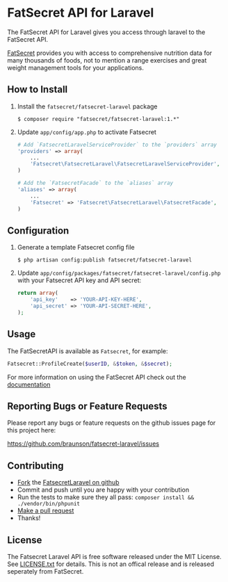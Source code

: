 FatSecret API for Laravel
============================

The FatSecret API for Laravel gives you access through laravel to the FatSecret API.

[FatSecret](http://platform.fatsecret.com/api) provides you with access to comprehensive nutrition data for many thousands of foods, not to mention a range exercises and great weight management tools for your applications.

How to Install
--------------

1.  Install the `fatsecret/fatsecret-laravel` package

    ```shell
    $ composer require "fatsecret/fatsecret-laravel:1.*"
    ```

2.  Update `app/config/app.php` to activate Fatsecret

    ```php
    # Add `FatsecretLaravelServiceProvider` to the `providers` array
    'providers' => array(
        ...
        'Fatsecret\FatsecretLaravel\FatsecretLaravelServiceProvider',
    )

    # Add the `FatsecretFacade` to the `aliases` array
    'aliases' => array(
        ...
        'Fatsecret' => 'Fatsecret\FatsecretLaravel\FatsecretFacade',
    )
    ```


Configuration
-------------

1.  Generate a template Fatsecret config file

    ```shell
    $ php artisan config:publish fatsecret/fatsecret-laravel
    ```

2.  Update `app/config/packages/fatsecret/fatsecret-laravel/config.php` with your
    Fatsecret API key and API secret:

    ```php
    return array(
        'api_key'    => 'YOUR-API-KEY-HERE',
        'api_secret' => 'YOUR-API-SECRET-HERE',
    );
    ```


Usage
------------------------

The FatSecretAPI is available as `Fatsecret`, for example:

```php
Fatsecret::ProfileCreate($userID, &$token, &$secret);
```

For more information on using the FatSecret API check out the [documentation](http://platform.fatsecret.com/api/)


Reporting Bugs or Feature Requests
----------------------------------

Please report any bugs or feature requests on the github issues page for this project here:

<https://github.com/braunson/fatsecret-laravel/issues>


Contributing
------------

-   [Fork](https://help.github.com/articles/fork-a-repo) the [FatsecretLaravel on github](https://github.com/braunson/fatsecret-laravel)
-   Commit and push until you are happy with your contribution
-   Run the tests to make sure they all pass: `composer install && ./vendor/bin/phpunit`
-   [Make a pull request](https://help.github.com/articles/using-pull-requests)
-   Thanks!


License
-------

The Fatsecret Laravel API is free software released under the MIT License. 
See [LICENSE.txt](https://github.com/braunson/fatsecret-laravel/blob/master/LICENSE) for details. This is not an offical release and is released seperately from FatSecret.
